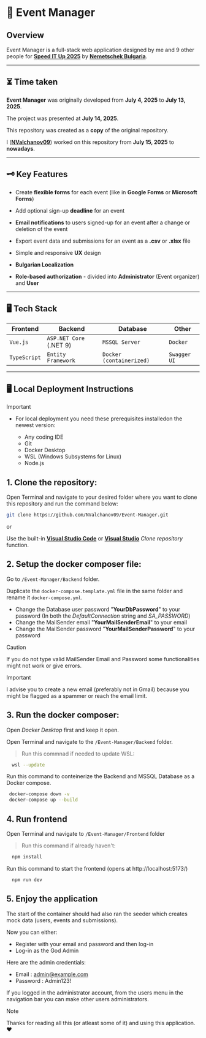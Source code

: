 
# 📅 Event Manager

## Overview

Event Manager is a full-stack web application designed by me and 9 other people for [**Speed IT Up 2025**](https://careers.nemetschek.bg/speeditup) by [**Nemetschek Bulgaria**](https://www.nemetschek.bg/).

---

## ⏳ Time taken

**Event Manager** was originally developed from **July 4, 2025** to **July 13, 2025**. 

The project was presented at **July 14, 2025**.

This repository was created as a **copy** of the original repository.

I ([**NValchanov09**](https://github.com/NValchanov09)) worked on this repository from **July 15, 2025** to **nowadays**.

---

## 🗝️ Key Features

- Create **flexible forms** for each event (like in **Google Forms** or **Microsoft Forms**)
  
- Add optional sign-up **deadline** for an event

- **Email notifications** to users signed-up for an event after a change or deletion of the event
  
- Export event data and submissions for an event as a **.csv** or **.xlsx** file

- Simple and responsive **UX** design
  
- **Bulgarian Localization**

- **Role-based authorization** - divided into **Administrator** (Event organizer) and **User**

---

## 🖥️ Tech Stack

| Frontend  | Backend             | Database | Other            |
|-----------|---------------------|----------|------------------|
| `Vue.js`       | `ASP.NET Core` (.NET 9)       | `MSSQL Server` | `Docker` |
| `TypeScript` | `Entity Framework` |   `Docker (containerized)`     | `Swagger UI`     |

---

## 🖥️ Local Deployment Instructions

> [!IMPORTANT]
>  - For local deployment you need these prerequisites installedon the newest version:
>    
>    - Any coding IDE
>    - Git
>    - Docker Desktop
>    - WSL (Windows Subsystems for Linux)
>    - Node.js

## 1. **Clone the repository**:

Open Terminal and navigate to your desired folder where you want to clone this repository and run the command below:

  ```bash
  git clone https://github.com/NValchanov09/Event-Manager.git
   ```

or

Use the built-in [**Visual Studio Code**](https://code.visualstudio.com/docs/sourcecontrol/overview) or [**Visual Studio**](https://learn.microsoft.com/en-us/visualstudio/version-control/git-with-visual-studio?view=vs-2022) *Clone repository* function.

## 2. **Setup the docker composer file**:

Go to `/Event-Manager/Backend` folder.

Duplicate the `docker-compose.template.yml` file in the same folder and rename it `docker-compose.yml`. 

- Change the Database user password "**YourDbPassword**" to your password (In both the *DefaultConnection* string and *SA_PASSWORD*)
- Change the MailSender email "**YourMailSenderEmail**" to your email
- Change the MailSender password "**YourMailSenderPassword**" to your password

> [!CAUTION]
> If you do not type valid MailSender Email and Password some functionalities might not work or give errors.

> [!IMPORTANT]
> I advise you to create a new email (preferably not in Gmail) because you might be flagged as a spammer or reach the email limit.

## 3. **Run the docker composer**:
   
Open *Docker Desktop* first and keep it open.

Open Terminal and navigate to the `/Event-Manager/Backend` folder.

> Run this commnad if needed to update WSL:
```bash
  wsl --update
   ```

Run this command to conteinerize the Backend and MSSQL Database as a Docker compose.

 ```bash
  docker-compose down -v
  docker-compose up --build
   ```

## 4. **Run frontend**

Open Terminal and navigate to `/Event-Manager/Frontend` folder
   
> Run this command if already haven't:

```bash
  npm install
   ```

Run this command to start the frontend (opens at http://localhost:5173/)

```bash
  npm run dev
   ```

## 5. **Enjoy the application**
   
The start of the container should had also ran the seeder which creates mock data (users, events and submissions).

Now you can either:
- Register with your email and password and then log-in
- Log-in as the God Admin

Here are the admin credentials:

- Email : admin@example.com
- Password : Admin123!

If you logged in the administrator account, from the users menu in the navigation bar you can make other users administrators.


> [!NOTE]
> Thanks for reading all this (or atleast some of it) and using this application. ❤️
